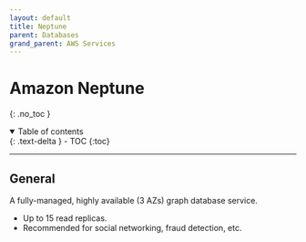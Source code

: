 ```yaml
---
layout: default
title: Neptune
parent: Databases
grand_parent: AWS Services
---
```


# Amazon Neptune
{: .no_toc }

<details open markdown="block">
  <summary>
    Table of contents
  </summary>
  {: .text-delta }
- TOC
{:toc}
</details>

---

## General

A fully-managed, highly available (3 AZs) graph database service.

- Up to 15 read replicas.
- Recommended for social networking, fraud detection, etc.